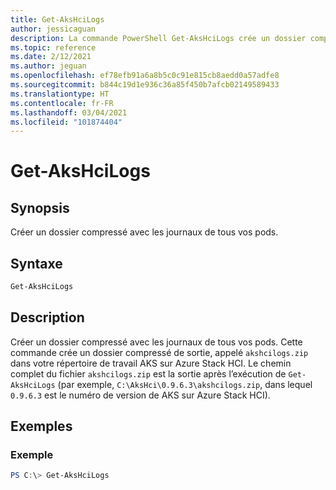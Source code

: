 ```yaml
---
title: Get-AksHciLogs
author: jessicaguan
description: La commande PowerShell Get-AksHciLogs crée un dossier compressé avec les journaux de tous vos pods.
ms.topic: reference
ms.date: 2/12/2021
ms.author: jeguan
ms.openlocfilehash: ef78efb91a6a8b5c0c91e815cb8aedd0a57adfe8
ms.sourcegitcommit: b844c19d1e936c36a85f450b7afcb02149589433
ms.translationtype: HT
ms.contentlocale: fr-FR
ms.lasthandoff: 03/04/2021
ms.locfileid: "101874404"
---
```

# <a name="get-akshcilogs"></a>Get-AksHciLogs

## <a name="synopsis"></a>Synopsis
Créer un dossier compressé avec les journaux de tous vos pods. 

## <a name="syntax"></a>Syntaxe

```powershell
Get-AksHciLogs
```

## <a name="description"></a>Description
Créer un dossier compressé avec les journaux de tous vos pods. Cette commande crée un dossier compressé de sortie, appelé `akshcilogs.zip` dans votre répertoire de travail AKS sur Azure Stack HCI. Le chemin complet du fichier `akshcilogs.zip` est la sortie après l’exécution de `Get-AksHciLogs` (par exemple, `C:\AksHci\0.9.6.3\akshcilogs.zip`, dans lequel `0.9.6.3` est le numéro de version de AKS sur Azure Stack HCI).

## <a name="examples"></a>Exemples

### <a name="example"></a>Exemple
```powershell
PS C:\> Get-AksHciLogs
```
